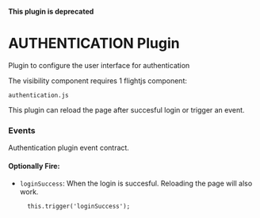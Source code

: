 **This plugin is deprecated**

AUTHENTICATION Plugin
=====================

Plugin to configure the user interface for authentication

The visibility component requires 1 flightjs component:

    authentication.js


This plugin can reload the page after succesful login or trigger an event.

### Events

Authentication plugin event contract.

#### Optionally Fire:

* `loginSuccess`: When the login is succesful. Reloading the page will also work.

        this.trigger('loginSuccess');
